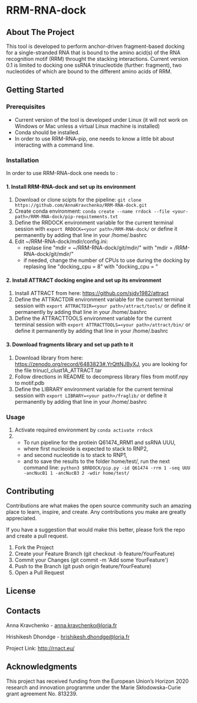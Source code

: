 # RRM-RNA-dock
## About The Project

This tool is developed to perform anchor-driven fragment-based docking for a single-stranded RNA that is bound to the amino acid(s) of the RNA recognition motif (RRM) throught the stacking interactions.
Current version 0.1 is limited to docking one ssRNA trinucleotide (further: fragment), two nucleotides of which are bound to the different amino acids of RRM.


## Getting Started

### Prerequisites

- Current version of the tool is developed under Linux (it will not work on Windows or Mac unless a virtual Linux machine is installed) 
- Conda should be installed.
- In order to use RRM-RNA-pip, one needs to know a little bit about interacting with a command line.

### Installation

In order to use RRM-RNA-dock one needs to :

#### 1. Install RRM-RNA-dock and set up its environment

1. Download or clone scipts for the pipeline:
    `git clone https://github.com/AnnaKravchenko/RRM-RNA-dock.git`
2. Create conda environment:
    `conda create --name rrdock --file <your-path>/RRM-RNA-dock/pip-requitements.txt`
3. Define the RRDOCK environment variable for the current terminal session with `export RRDOCK=<your path>/RRM-RNA-dock/` 
    or define it permanently by adding that line in your /home/.bashrc
4. Edit ~/RRM-RNA-dock/mdir/config.ini:
    - replase line "mdir = ~/RRM-RNA-dock/git/mdir/" with "mdir = <your path>/RRM-RNA-dock/git/mdir/" 
    - if needed, change the number of CPUs to use during the docking by replasing line "docking_cpu = 8" with "docking_cpu = <your number>"

#### 2. Install ATTRACT docking engine and set up its environment

1. Install ATTRACT from here: https://github.com/sjdv1982/attract 
2. Define the ATTRACTDIR environment variable for the current terminal session with `export ATTRACTDIR=<your path>/attract/tools/` 
    or define it permanently by adding that line in your /home/.bashrc
3. Define the ATTRACTTOOLS environment variable for the current terminal session with `export ATTRACTTOOLS=<your path>/attract/bin/` 
    or define it permanently by adding that line in your /home/.bashrc

#### 3. Download fragments library and set up path to it 

1. Download library from here: https://zenodo.org/record/6483823#.YrQttNJByXJ, you are looking for the file trinucl_clust1A_ATTRACT.tar
2. Follow directions in README to decompress library files from motif.npy to motif.pdb
3. Define the LIBRARY environment variable for the current terminal session with `export LIBRARY=<your path>/fraglib/`
    or define it permanently by adding that line in your /home/.bashrc

### Usage

1. Activate required environment by `conda activate rrdock`
2. - To run pipeline for the protiein Q61474_RRM1 and ssRNA UUU, 
    - where first nucleoide is expected to stack to RNP2, 
    - and second nucleotide is to stack to RNP1, 
    - and to save the results to the folder home/test/, run the next command line:
    `python3 $RRDOCK/pip.py -id Q61474 -rrm 1 -seq UUU -ancNucB1 1 -ancNucB3 2 -wdir home/test/`

## Contributing
Contributions are what makes the open source community such an amazing place to learn, inspire, and create. Any contributions you make are greatly appreciated.

If you have a suggestion that would make this better, please fork the repo and create a pull request. 

1. Fork the Project
2. Create your Feature Branch (git checkout -b feature/YourFeature)
3. Commit your Changes (git commit -m 'Add some YourFeature')
3. Push to the Branch (git push origin feature/YourFeature)
4. Open a Pull Request


## License

## Contacts
Anna Kravchenko - anna.kravchenko@loria.fr 

Hrishikesh Dhondge - hrishikesh.dhondge@loria.fr

Project Link: http://rnact.eu/

## Acknowledgments
This project has received funding from the European Union’s Horizon 2020 research and innovation programme under the Marie Skłodowska-Curie grant agreement No. 813239.

